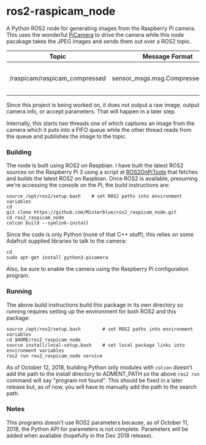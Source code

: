 # ros2-raspicam_node

A Python ROS2 node for generating images from the Raspberry Pi camera. This uses the wonderful [PiCamera] to drive the camera while this node pacakage takes the JPEG images and sends them out over a ROS2 topic.

| Topic                         | Message Format                   | Data                                                       |
| ----------------------------- | -------------------------------- | ---------------------------------------------------------- |
| /raspicam/raspicam_compressed | sensor_msgs.msg.CompressedImage_ | data: image<br>format: "jpeg"<br>header.frame_id: frameNum |

Since this project is being worked on, it does not output a raw image, output camera info, or accept parameters. That will happen in a later step.

Internally, this starts two threads one of which captures an image from the camera which it puts into a FIFO queue while the other thread reads from the queue and publishes the image to the topic.

### Building

The node is built using ROS2 on Raspbian. I have built the latest ROS2 sources on the Raspberry Pi 3 using a script at [ROS2OnPiTools] that fetches and builds the latest ROS2 on Raspbian. Once ROS2 is available, presuming we're accessing the console on the Pi, the build instructions are:

```
source /opt/ros2/setup.bash    # set ROS2 paths into environment variables
cd
git clone https://github.com/Misterblue/ros2_raspicam_node.git
cd ros2_raspicam_node
colcon build --symlink-install
```

Since the code is only Python (none of that C++ stuff), this relies on some Adafruit supplied libraries to talk to the camera:

```
cd
sudo apt-get install python3-picamera
```

Also, be sure to enable the camera using the Raspberry Pi configuration program.

### Running

The above build instructions build this package in its own directory so running requires setting up the environment for both ROS2 and this package:

```
source /opt/ros2/setup.bash        # set ROS2 paths into environment variables
cd $HOME/ros2_raspicam_node
source install/local-setup.bash    # set local package links into environment variables
ros2 run ros2_raspicam_node service
```

As of October 12, 2018, building Python only modules with ```colcon``` doesn't add the path to the install directory to ADMENT_PATH so the above ```ros2 run``` command will say "program not found". This should be fixed in a later release but, as of now, you will have to manually add the path to the search path.

### Notes

This programs doesn't use ROS2 parameters because, as of October 11, 2018, the Python API for parameters is not complete. Parameters will be added when available (hopefully in the Dec 2018 release).

[PiCamera]: https://picamera.readthedocs.io/en/release-1.13/

[ROS2OnPiTools]: https://github.com/Misterblue/ROS2OnPiTools


